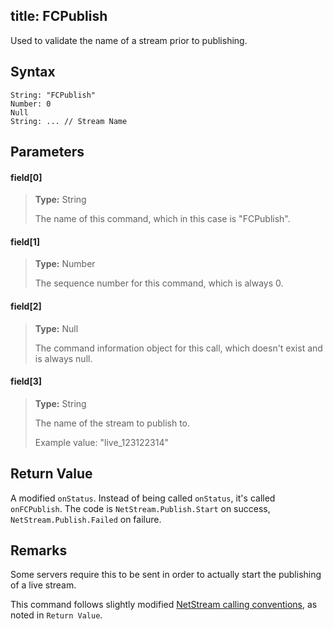 title: FCPublish
--------------------------

Used to validate the name of a stream prior to publishing.

## Syntax ##

```
String: "FCPublish"
Number: 0
Null
String: ... // Stream Name
```

## Parameters ##
#### field[0] ####
> **Type:** String
>
> The name of this command, which in this case is "FCPublish".

#### field[1] ####
> **Type:** Number
>
> The sequence number for this command, which is always 0.

#### field[2] ####
> **Type:** Null
>
> The command information object for this call, which doesn't exist and is always null.

#### field[3] ####
> **Type:** String
>
> The name of the stream to publish to.
>
> Example value: "live_123122314"

## Return Value ##
A modified `onStatus`. Instead of being called `onStatus`, it's called `onFCPublish`. The code is `NetStream.Publish.Start` on success, `NetStream.Publish.Failed` on failure.

## Remarks ##
Some servers require this to be sent in order to actually start the publishing of a live stream.

This command follows slightly modified [NetStream calling conventions](/Reference/Common_RPC_Calls/NetStream/index.html), as noted in `Return Value`.
